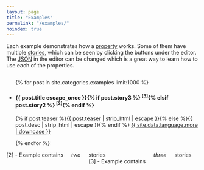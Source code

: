 ```yaml
---
layout: page
title: "Examples"
permalink: "/examples/"
noindex: true
---
```

Each example demonstrates how a [property](/properties/) works. Some of them have multiple [stories](/concepts/), which can be seen by clicking the buttons under the editor. The [JSON](/concepts/#json) in the editor can be changed which is a great way to learn how to use each of the properties.   
<div class="row">
	<div class="columns">
		<ul class="small-block-grid-1 medium-block-grid-2 large-block-grid-3">
			{% for post in site.categories.examples limit:1000 %}
				<li>
				<h4>{{ post.title escape_once }}{% if post.story3 %} <sup>[3]</sup>{% elsif post.story2 %} <sup>[2]</sup>{% endif %}</h4>
				<p>{% if post.teaser %}{{ post.teaser | strip_html | escape }}{% else %}{{ post.desc | strip_html | escape }}{% endif %}
				<a href="{{ site.url }}{{ post.url }}" title="Read {{ post.title escape_once }}">{{ site.data.language.more | downcase }}</a></p>
				</li>
			{% endfor %}
		</ul>
	</div>
</div>
<div class="row t50">
	<div class="columns">
	[2] - Example contains <em>two</em> stories<br>
	[3] - Example contains <em>three</em> stories
	</div>
</div>